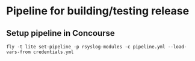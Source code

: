 Pipeline for building/testing release
=====================================

Setup pipeline in Concourse
---------------------------

```
fly -t lite set-pipeline -p rsyslog-modules -c pipeline.yml --load-vars-from credentials.yml
```
